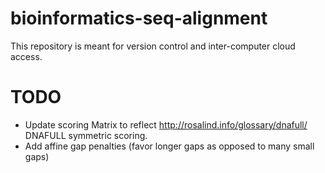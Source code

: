 # bioinformatics-seq-alignment
This repository is meant for version control and inter-computer cloud access.

# TODO
- Update scoring Matrix to reflect http://rosalind.info/glossary/dnafull/ DNAFULL symmetric scoring.
- Add affine gap penalties (favor longer gaps as opposed to many small gaps)
 
  
